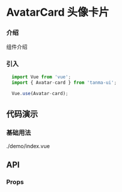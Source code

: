 # AvatarCard 头像卡片

### 介绍

组件介绍

### 引入

```js
  import Vue from 'vue';
  import { Avatar-card } from 'tanma-ui';
  
  Vue.use(Avatar-card);
```

## 代码演示

### 基础用法

<demo-code>./demo/index.vue</demo-code>

## API

### Props